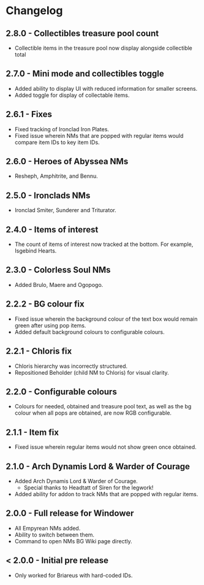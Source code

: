 # Changelog

## 2.8.0 - Collectibles treasure pool count

- Collectible items in the treasure pool now display alongside collectible total

## 2.7.0 - Mini mode and collectibles toggle

- Added ability to display UI with reduced information for smaller screens.
- Added toggle for display of collectable items.

## 2.6.1 - Fixes

- Fixed tracking of Ironclad Iron Plates.
- Fixed issue wherein NMs that are popped with regular items would compare item
  IDs to key item IDs.

## 2.6.0 - Heroes of Abyssea NMs

- Resheph, Amphitrite, and Bennu.

## 2.5.0 - Ironclads NMs

- Ironclad Smiter, Sunderer and Triturator.

## 2.4.0 - Items of interest

- The count of items of interest now tracked at the bottom. For example,
  Isgebind Hearts.

## 2.3.0 - Colorless Soul NMs

- Added Brulo, Maere and Ogopogo.

## 2.2.2 - BG colour fix

- Fixed issue wherein the background colour of the text box would remain green
  after using pop items.
- Added default background colours to configurable colours.

## 2.2.1 - Chloris fix

- Chloris hierarchy was incorrectly structured.
- Repositioned Beholder (child NM to Chloris) for visual clarity.

## 2.2.0 - Configurable colours

- Colours for needed, obtained and treasure pool text, as well as the bg colour
  when all pops are obtained, are now RGB configurable.

## 2.1.1 - Item fix

- Fixed issue wherein regular items would not show green once obtained.

## 2.1.0 - Arch Dynamis Lord & Warder of Courage

- Added Arch Dynamis Lord & Warder of Courage.
  - Special thanks to Headtatt of Siren for the legwork!
- Added ability for addon to track NMs that are popped with regular items.

## 2.0.0 - Full release for Windower

- All Empyrean NMs added.
- Ability to switch between them.
- Command to open NMs BG Wiki page directly.

## < 2.0.0 - Initial pre release

- Only worked for Briareus with hard-coded IDs.
